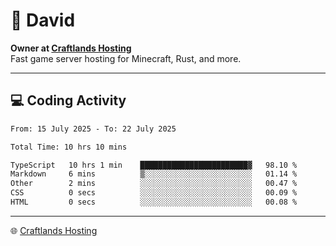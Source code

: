 # 👋 David

**Owner at [Craftlands Hosting](https://craftlands.host)**  
Fast game server hosting for Minecraft, Rust, and more.

---

## 💻 Coding Activity

<!--START_SECTION:waka-->

```txt
From: 15 July 2025 - To: 22 July 2025

Total Time: 10 hrs 10 mins

TypeScript   10 hrs 1 min    ████████████████████████▓   98.10 %
Markdown     6 mins          ▒░░░░░░░░░░░░░░░░░░░░░░░░   01.14 %
Other        2 mins          ░░░░░░░░░░░░░░░░░░░░░░░░░   00.47 %
CSS          0 secs          ░░░░░░░░░░░░░░░░░░░░░░░░░   00.09 %
HTML         0 secs          ░░░░░░░░░░░░░░░░░░░░░░░░░   00.08 %
```

<!--END_SECTION:waka-->

---

🌐 [Craftlands Hosting](https://craftlands.host)  
